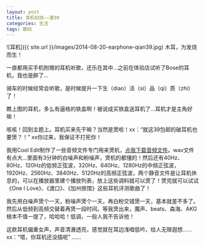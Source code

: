 ```yaml
---
layout: post
title: 耳机初烧——潜39
categories: 生活
tags: 数码
---
```


![耳机]({{ site.url }}/images/2014-08-20-earphone-qian39.jpg)
木耳，为发烧而生！

一直都用买手机附赠的耳机听歌，还乐在其中…之前在体验店试听了Bose的耳机，我也是醉了…

骑车的时候经常会听歌，是时候提升一下生（diao）活（si）品（qi）质（zhi）了！

瞧上图的耳机，多么有逼格的铁盒啊！被说成买铁盒送耳机了…耳机才是主角好嘛！

咳咳！回到主题上。耳机买来先干嘛？当然是煲啦！xx：“就这39包邮的破耳机也要煲？！” xx你过来，我保证不打死你！

我用Cool Edit制作了一些音频文件专门用来煲机，[点我下载音频文件](http://pan.baidu.com/s/1hqzMidI)。wav文件有点大…里面有3分钟的白噪声和粉噪声，煲机的都懂的！然后还有40Hz、80Hz、120Hz的低频正弦波，320Hz、640Hz、1280Hz的中频正弦波，1920Hz、2560Hz、3840Hz、5120Hz的高频正弦波，两个静音文件是让耳机休息的，可以在播放器里建个播放列表，放上这些调料就可以煲了！煲完就可以试试《One I Love》、《渡口》、《加州旅馆》这些耳机评测歌曲了！

我先用白噪声煲个一天，粉噪声煲个一天，再白粉交错煲一天，基本就差不多了。然后从低频到高频交替着再煲一段时间。等我煲出来，魔声、beats、森海、AKG根本不值一提了，哈哈哈！低调，一般人我不告诉他！

这款耳机偏重女声，声音清澈透亮，感觉就在耳边浅唱低吟，给人无限遐想……xx：“喂，你耳机还没插呢” ……